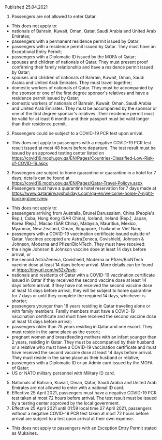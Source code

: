 Published 25.04.2021
1. Passengers are not allowed to enter Qatar. 
- This does not apply to:
- nationals of Bahrain, Kuwait, Oman, Qatar, Saudi Arabia and United Arab Emirates;
- passengers with a permanent residence permit issued by Qatar;
- passengers with a residence permit issued by Qatar. They must have an Exceptional Entry Permit;
- passengers with a Diplomatic ID issued by the MOFA of Qatar;
- spouses and children of nationals of Qatar. They must present proof confirming their family relationship and have a residence permit issued by Qatar;
- spouses and children of nationals of Bahrain, Kuwait, Oman, Saudi Arabia and United Arab Emirates. They must travel together;
- domestic workers of nationals of Qatar. They must be accompanied by the sponsor or one of the first degree sponsor's relatives and have a residence permit issued by Qatar;
- domestic workers of nationals of Bahrain, Kuwait, Oman, Saudi Arabia and United Arab Emirates. They must be accompanied by the sponsor or one of the first degree sponsor's relatives. Their residence permit must be valid for at least 6 months and their passport must be valid longer than their residence permit.
2. Passengers could be subject to a COVID-19 PCR test upon arrival.
- This does not apply to passengers with a negative COVID-19 PCR test result issued at most 48 hours before departure. The test result must be issued by an approved testing center listed on <a href="https://covid19.moph.gov.qa/EN/Pages/Countries-Classified-Low-Risk-of-COVID-19.aspx">https://covid19.moph.gov.qa/EN/Pages/Countries-Classified-Low-Risk-of-COVID-19.aspx</a> 
3. Passengers are subject to home quarantine or quarantine in a hotel for 7 days; details can be found at <a href="https://covid19.moph.gov.qa/EN/Pages/Qatar-Travel-Policyy.aspx">https://covid19.moph.gov.qa/EN/Pages/Qatar-Travel-Policyy.aspx</a> 
4. Passengers must have a quarantine hotel reservation for 7 days made at <a href="https://www.qatarairwaysholidays.com/qa-en/welcome-home-7-night-booking/overview">https://www.qatarairwaysholidays.com/qa-en/welcome-home-7-night-booking/overview</a>.
- This does not apply to:
- passengers arriving from Australia, Brunei Darussalam, China (People's Rep.), Cuba, Hong Kong (SAR China), Iceland, Ireland (Rep.), Japan, Korea (Rep.), Macao (SAR China), Malaysia, Mauritius, Mexico, Myanmar, New Zealand, Oman, Singapore, Thailand or Viet Nam;
- passengers with a COVID-19 vaccination certificate issued outside of Qatar. Vaccines accepted are AstraZeneca, Covishield, Johnson & Johnson, Moderna and Pfizer/BioNTech. They must have received: 
- the single Johnson & Johnson vaccine dose at least 14 days before arrival, or
- the second AstraZeneca, Covishield, Moderna or Pfizer/BioNTech vaccine dose at least 14 days before arrival. More details can be found at <a href="https://tinyurl.com/w52x7pvb">https://tinyurl.com/w52x7pvb</a>;
- nationals and residents of Qatar with a COVID-19 vaccination certificate issued in Qatar if they received the second vaccine dose at least 14 days before arrival. If they have not received the second vaccine dose at least 14 days before arrival, they will be subject to home quarantine for 7 days or until they complete the required 14 days, whichever is shorter;
- passengers younger than 18 years residing in Qatar traveling alone or with family members. Family members must have a COVID-19 vaccination certificate and must have received the second vaccine dose at least 14 days before arrival;
- passengers older than 75 years residing in Qatar and one escort. They must reside in the same place as the escort;
- pregnant women and breastfeeding mothers with an infant younger than 2 years, residing in Qatar. They must be accompanied by their husband or a relative who must have a COVID-19 vaccination certificate and must have received the second vaccine dose at least 14 days before arrival. They must reside in the same place as their husband or relative;
- passengers with a Diplomatic ID or an Admin card issued by the MOFA of Qatar;
- US or NATO military personnel with Military ID card.
5. Nationals of Bahrain, Kuwait, Oman, Qatar, Saudi Arabia and United Arab Emirates are not allowed to enter with a national ID card.
6. Effective 25 April 2021, passengers must have a negative COVID-19 PCR test taken at most 72 hours before arrival. The test result must be issued by a testing center approved by the local government.
7. Effective 25 April 2021 until 01:59 local time 27 April 2021, passengers without a negative COVID-19 PCR test taken at most 72 hours before arrival are subject to a test upon arrival at their own expense.
- This does not apply to passengers with an Exception Entry Permit stated as Mukaines.

